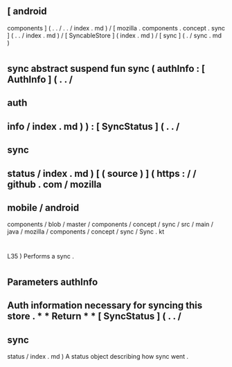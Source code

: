 [
android
-
components
]
(
.
.
/
.
.
/
index
.
md
)
/
[
mozilla
.
components
.
concept
.
sync
]
(
.
.
/
index
.
md
)
/
[
SyncableStore
]
(
index
.
md
)
/
[
sync
]
(
.
/
sync
.
md
)
#
sync
abstract
suspend
fun
sync
(
authInfo
:
[
AuthInfo
]
(
.
.
/
-
auth
-
info
/
index
.
md
)
)
:
[
SyncStatus
]
(
.
.
/
-
sync
-
status
/
index
.
md
)
[
(
source
)
]
(
https
:
/
/
github
.
com
/
mozilla
-
mobile
/
android
-
components
/
blob
/
master
/
components
/
concept
/
sync
/
src
/
main
/
java
/
mozilla
/
components
/
concept
/
sync
/
Sync
.
kt
#
L35
)
Performs
a
sync
.
#
#
#
Parameters
authInfo
-
Auth
information
necessary
for
syncing
this
store
.
*
*
Return
*
*
[
SyncStatus
]
(
.
.
/
-
sync
-
status
/
index
.
md
)
A
status
object
describing
how
sync
went
.
